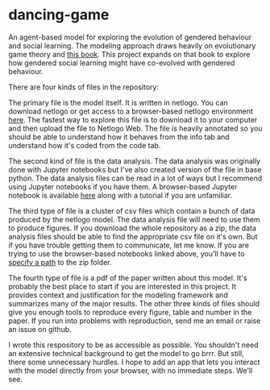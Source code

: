 # dancing-game
An agent-based model for exploring the evolution of gendered behaviour and social learning. The modeling approach draws heavily
on evolutionary game theory and [this book](https://oxford.universitypressscholarship.com/view/10.1093/oso/9780198789970.001.0001/oso-9780198789970).
This project expands on that book to explore how gendered social learning might have co-evolved with gendered behaviour.

There are four kinds of files in the repository:

The primary file is the model itself. It is written in netlogo.
You can download netlogo or get access to a browser-based netlogo environment [here](https://www.netlogoweb.org/). The fastest way to explore this file is to download it to your computer and then upload the file to Netlogo Web. The file is heavily annotated so you should be able to understand how it behaves from the info tab and understand how it's coded from the code tab.

The second kind of file is the data analysis. The data analysis was originally done with Jupyter notebooks but I've also created version of the file in base python. The data analysis files can be read in a lot of ways but I recommend using Jupyter notebooks if you have them. A browser-based Jupyter notebook is available [here](https://jupyter.org/try) along with a tutorial if you are unfamiliar.

The third type of file is a cluster of csv files which contain a bunch of data produced by the netlogo model. The data analysis file will need to use them to produce figures. If you download the whole repository as a zip, the data analysis files should be able to find the appropriate csv file on it's own. But if you have trouble getting them to communicate, let me know. If you are trying to use the browser-based notebooks linked above, you'll have to [specify a path](https://medium.com/@ageitgey/python-3-quick-tip-the-easy-way-to-deal-with-file-paths-on-windows-mac-and-linux-11a072b58d5f#:~:text=To%20use%20it%2C%20you%20just,for%20the%20current%20operating%20system.) to the zip folder.

The fourth type of file is a pdf of the paper written about this model. It's probably the best place to start if you are interested in this project. It provides context and justification for the modeling framework and summarizes many of the major results. The other three kinds of files should give you enough tools to reproduce every figure, table and number in the paper. If you run into problems with reproduction, send me an email or raise an issue on github.

I wrote this respository to be as accessible as possible. You shouldn't need an extensive technical background to get the model to go brrr. But still, there some unnecessary hurdles. I hope to add an app that lets you interact with the model directly from your browser, with no immediate steps. We'll see. 
